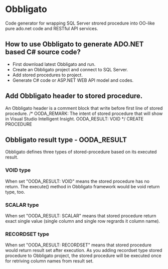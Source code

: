 # Obbligato
Code generator for wrapping SQL Server strored procedure into OO-like pure ado.net code and RESTful API services.

## How to use Obbligato to generate ADO.NET based C# source code?
* First download latest Obbligato and run.
* Create an Obbligato project and connect to SQL Server.
* Add stored procedures to project.
* Generate C# code or ASP.NET WEB API model and codes.

## Add Obbligato header to stored procedure.
An Obbligato header is a comment block that write before first line of stored procedure. 
    /* 
      OODA_REMARK: The intent of stored procedure that will show in Visual Studio Intelligent Insight.
      OODA_RESULT: VOID
    */
    CREATE PROCEDURE 
        
## Obbligato result type - OODA_RESULT
Obbligato defines three types of stored-procedure based on its executed result. 
### VOID type
When set "OODA_RESULT: VOID" means the stored procedure has no return. The execute() method in Obbligato framework would be void return type, too.
### SCALAR type
When set "OODA_RESULT: SCALAR" means that stored procedure return exact single value (single column and single row regrards it column name).
### RECORDSET type
When set "OODA_RESULT: RECORDSET" means that stored procedure would return result set after execution. As you adding recordset type stored procedure to Obbligato project, the stored procedure will be executed once for retriving column names from result set.

